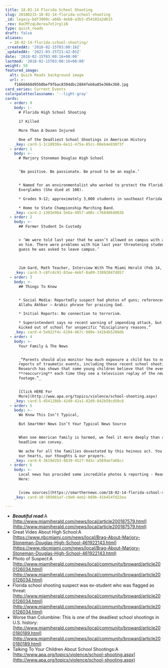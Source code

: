 ```yaml
---
title: 18.02.14 Florida School Shooting
slug: 20180215-18-02-14-florida-school-shooting
_id: legacy-bdf3909c-a66b-4eb0-a3b3-d54102a2d615
_rev: 0aCMfzqL0erea7otJrgliN
type: quick_reads
draft: false
aliases:
  - 18-02-14-florida-school-shooting/
_createdAt: '2018-02-15T03:00:16Z'
_updatedAt: '2021-03-25T21:42:05Z'
date: '2018-02-15T03:00:16+00:00'
lastmod: '2018-02-15T03:00:16+00:00'
weight: 50
featured_image:
  alt: Quick Reads background image
  url: >-
    f1666668d95b0bef9fbac8394dbc2884feb6a85e360x360.jpg
card_series: Current Events
colorpaletteclassname: '--light-gray'
cards:
  - order: 0
    body: |-
      # Florida High School Shooting

      17 Killed

      More Than A Dozen Injured

      One of the Deadliest School Shootings in American History
    _key: card-1-1c18938a-6e11-475a-85cc-08eb4e938f3f
  - order: 1
    body: >-
      # Marjory Stoneman Douglas High School


      ‘Be positive. Be passionate. Be proud to be an eagle.’


      * Named for an environmentalist who worked to protect the Florida
      Everglades (She died at 108).

      * Grades 9-12; approximately 3,000 students in southeast Florida.

      * Home to State Championship Marching Band.
    _key: card-2-1303e964-5e6a-4957-a08c-c7684864863b
  - order: 2
    body: >-
      ## Former Student In Custody


      > ‘We were told last year that he wasn’t allowed on campus with a backpack
      on him. There were problems with him last year threatening students, and I
      guess he was asked to leave campus.’  
        
        
        
      Jim Gard, Math Teacher, Interview With The Miami Herald (Feb 14, 2018)
    _key: card-3-c8fcdc91-83ae-4ebf-8a09-33092047d857
  - order: 3
    body: >-
      ## Things To Know


      * Social Media: Reportedly suspect had photos of guns; references to
      Allahu Akhbar – Arabic phrase for praising God.

      * Initial Reports: No connection to terrorism.

      * Superintendent says no recent warning of impending attack, but suspect
      kicked out of school for unspecific “disciplinary reasons.”
    _key: card-4-5e922f4c-6104-467c-989e-341b4b5280db
  - order: 4
    body: >-
      Your Family & The News


      _“Parents should also monitor how much exposure a child has to news
      reports of traumatic events, including these recent school shootings.
      Research has shown that some young children believe that the events are
      **reoccurring** each time they see a television replay of the news
      footage.”_


      [Click HERE For
      More](http://www.apa.org/topics/violence/school-shooting.aspx)
    _key: card-5-d541286b-4249-42a1-82d9-042b59cd50c6
  - order: 5
    body: >-
      We Know This Isn’t Typical,  

      But SmartHer News Isn’t Your Typical News Source


      When one American family is harmed, we feel it more deeply than any
      headline can convey.  

      We ache for all the families devastated by this heinous act. You are in
      our hearts, our thoughts & our prayers.
    _key: card-6-3619d2b3-8839-4527-9d3c-a569ae7a66cc
  - order: 6
    body: >-
      Local news has provided some incredible photos & reporting - Read More
      Here:


      [view sources](https://smarthernews.com/18-02-14-florida-school-shooting/)
    _key: card-10-505081af-c9e0-4eb2-b69b-41b454fd22ea

---
```

* **_Beautiful read_**:A [http://www.miamiherald.com/news/local/article200187579.html](http://www.miamiherald.com/news/local/article200187579.html)
* Great Video About High School:A [https://www.nbcmiami.com/news/local/Brag-About-Marjory-Stoneman-Douglas-High-School-461922143.html](https://www.nbcmiami.com/news/local/Brag-About-Marjory-Stoneman-Douglas-High-School-461922143.html)
* Photo of Suspect:A [http://www.miamiherald.com/news/local/community/broward/article200126034.html](http://www.miamiherald.com/news/local/community/broward/article200126034.html)
* Florida school shooting suspect was ex-student who was flagged as threat: [http://www.miamiherald.com/news/local/community/broward/article200126034.html](http://www.miamiherald.com/news/local/community/broward/article200126034.html)
* Worse than Columbine: This is one of the deadliest school shootings in U.S. history: [http://www.miamiherald.com/news/local/community/broward/article200180189.html](http://www.miamiherald.com/news/local/community/broward/article200180189.html)
* Talking To Your Children About School Shootings:A [http://www.apa.org/topics/violence/school-shooting.aspx](http://www.apa.org/topics/violence/school-shooting.aspx)